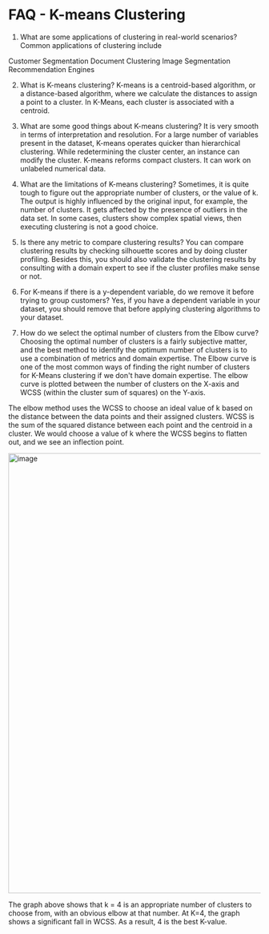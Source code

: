# FAQ - K-means Clustering

1. What are some applications of clustering in real-world scenarios?
Common applications of clustering include

Customer Segmentation
Document Clustering
Image Segmentation
Recommendation Engines
 

2. What is K-means clustering?
K-means is a centroid-based algorithm, or a distance-based algorithm, where we calculate the distances to assign a point to a cluster. In K-Means, each cluster is associated with a centroid.

 

3. What are some good things about K-means clustering?
It is very smooth in terms of interpretation and resolution.
For a large number of variables present in the dataset, K-means operates quicker than hierarchical clustering.
While redetermining the cluster center, an instance can modify the cluster.
K-means reforms compact clusters.
It can work on unlabeled numerical data.
 

4. What are the limitations of K-means clustering?
Sometimes, it is quite tough to figure out the appropriate number of clusters, or the value of k.
The output is highly influenced by the original input, for example, the number of clusters.
It gets affected by the presence of outliers in the data set.
In some cases, clusters show complex spatial views, then executing clustering is not a good choice.
 

5. Is there any metric to compare clustering results?
You can compare clustering results by checking silhouette scores and by doing cluster profiling. Besides this, you should also validate the clustering results by consulting with a domain expert to see if the cluster profiles make sense or not.

 

6. For K-means if there is a y-dependent variable, do we remove it before trying to group customers?
Yes, if you have a dependent variable in your dataset, you should remove that before applying clustering algorithms to your dataset.

 

7. How do we select the optimal number of clusters from the Elbow curve?
Choosing the optimal number of clusters is a fairly subjective matter, and the best method to identify the optimum number of clusters is to use a combination of metrics and domain expertise. The Elbow curve is one of the most common ways of finding the right number of clusters for K-Means clustering if we don't have domain expertise. The elbow curve is plotted between the number of clusters on the X-axis and WCSS (within the cluster sum of squares) on the Y-axis.

The elbow method uses the WCSS to choose an ideal value of k based on the distance between the data points and their assigned clusters. WCSS is the sum of the squared distance between each point and the centroid in a cluster. We would choose a value of k where the WCSS begins to flatten out, and we see an inflection point.

<img width="879" alt="image" src="https://github.com/bhargavjulaganti/PredictivePathways/assets/11901773/e8885c85-a853-43e8-b9f2-94911485a2b3">


The graph above shows that k = 4 is an appropriate number of clusters to choose from, with an obvious elbow at that number. At K=4, the graph shows a significant fall in WCSS. As a result, 4 is the best K-value.